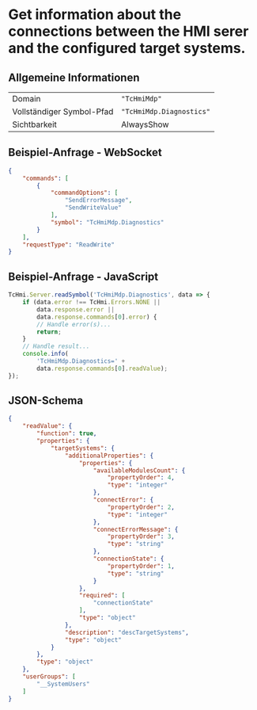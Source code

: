 # Get information about the connections between the HMI serer and the configured target systems.

## Allgemeine Informationen

|  |  |
| - | - |
| Domain | `"TcHmiMdp"` |
| Vollständiger Symbol-Pfad | `"TcHmiMdp.Diagnostics"` |
| Sichtbarkeit | AlwaysShow |

## Beispiel-Anfrage - WebSocket

```json
{
    "commands": [
        {
            "commandOptions": [
                "SendErrorMessage",
                "SendWriteValue"
            ],
            "symbol": "TcHmiMdp.Diagnostics"
        }
    ],
    "requestType": "ReadWrite"
}
```

## Beispiel-Anfrage - JavaScript

```javascript
TcHmi.Server.readSymbol('TcHmiMdp.Diagnostics', data => {
    if (data.error !== TcHmi.Errors.NONE ||
        data.response.error ||
        data.response.commands[0].error) {
        // Handle error(s)...
        return;
    }
    // Handle result...
    console.info(
        'TcHmiMdp.Diagnostics=' +
        data.response.commands[0].readValue);
});
```

## JSON-Schema

```json
{
    "readValue": {
        "function": true,
        "properties": {
            "targetSystems": {
                "additionalProperties": {
                    "properties": {
                        "availableModulesCount": {
                            "propertyOrder": 4,
                            "type": "integer"
                        },
                        "connectError": {
                            "propertyOrder": 2,
                            "type": "integer"
                        },
                        "connectErrorMessage": {
                            "propertyOrder": 3,
                            "type": "string"
                        },
                        "connectionState": {
                            "propertyOrder": 1,
                            "type": "string"
                        }
                    },
                    "required": [
                        "connectionState"
                    ],
                    "type": "object"
                },
                "description": "descTargetSystems",
                "type": "object"
            }
        },
        "type": "object"
    },
    "userGroups": [
        "__SystemUsers"
    ]
}
```

